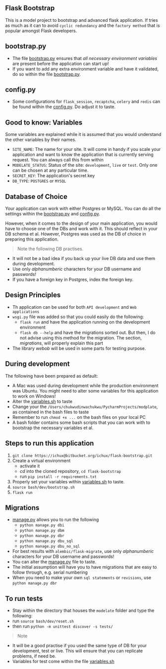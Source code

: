 ## Flask Bootstrap
This is a model project to bootstrap and advanced flask application. If tries as much as it can to avoid
`cyclic redundancy` and the `factory method` that is popular amongst Flask developers.

## bootstrap.py
* The file [bootstrap.py](modelate/bootstrap.py) ensures that *all necessary environment variables* are
present before the application can start up!
* If you want to add any extra environment variable and have it validated, do so within the file
[bootstrap.py](modelate/bootstrap.py).

## config.py
* Some configurations for `flask_session`, `recaptcha`, `celery` and `redis` can be found within the
[config.py](modelate/config.py). Do adjust it to taste.

## Good to know: Variables
Some variables are explained while it is assumed that you would understand the other variables by
their names.
* `SITE_NAME`: The name for your site. It will come in handy if you scale your application and want to know
the application that is currently serving request. You can always call this from within
* `MODELATE_STATUS`: Status of the site: `development`, `live` or `test`. Only one can be
chosen at any particular time.
* `SECRET_KEY`: The application's secret key
* `DB_TYPE`: `POSTGRES` or `MYSQL`

## Database of Choice
Your application can work with either Postgres or MySQL. You can do all the settings within the
[bootstrap.py](modelate/bootstrap.py) and [config.py](modelate/config.py).

However, when it comes to the design of your main application, you would have to choose one of the DBs and work
with it. This should reflect in your DB schema et al. However, Postgres was used as the DB of choice in preparing
this application.

> Note the following DB practises.
    
* It will not be a bad idea if you back up your live DB data and use them during development.
* Use only *alphanumberic* characters for your DB username and passwords!
* If you have a foreign key in Postgres, index the foreign key.

## Design Principles
* Th application can be used for both `API development` and `Web applications`
* `wsgi.py` file was added so that you could easily do the following:
    - `flask run` and have the application running on the development environment
    - `flask db --help` and have the migrations sorted out. But then, I do not advise using this method for
the migration.
The section, *migrations*, will properly explain this part
* The library *webob* will be used in some parts for testing purpose.

## During development
The following have been prepared as default:
* A Mac was used during development while the production environment was Ubuntu. You might need to alter some variables
for this application to work on Windows!
* Alter the [variables.sh](bash/dev/variables.sh) to taste
* Change your the `/Users/chukwudinwachukwu/PycharmProjects/modplate`, as contained in the bash files to taste
* Remember to run `chmod +x ...` on the bash files on your local PC
* A bash folder contains some bash scripts that you can work with to bootstrap the necessary variables et al.

## Steps to run this application
1. `git clone https://ichux@bitbucket.org/ichux/flask-bootstrap.git`
2. Create a virtual environment
    - activate it
    - *cd* into the cloned repository, `cd flask-bootstrap`
    - run ```pip install -r requirements.txt```
3. Properly set your variables within [variables.sh](bash/dev/variables.sh) to taste.
4. `source bash/dev/bootstrap.sh`
5. `flask run`

## Migrations
* [manage.py](./manage.py) allows you to run the following
    - ```python manage.py dbi```
    - ```python manage.py dbm```
    - ```python manage.py dbr```
    - ```python manage.py dbu_sql```
    - ```python manage.py dbu_no_sql```
* For best results with `alembic/flask-migrate`, use only *alphanumberic* characters for your DB username and passwords!
* You can alter the [manage.py](./manage.py) file to taste.
* The initial assumption will have you to have migrations that are easy to follow through, e.g. serial numbering
* When you need to make your own `sql statements` or `revisions`, use `python manage.py dbr`

## To run tests
* Stay within the directory that houses the `modelate` folder and type the following:
* run `source bash/dev/reset.sh`
* then run `python -m unittest discover -s tests/`

> Note
* It will be a good practise if you used the same type of DB for your development, test or live. This will ensure that
you can replicate problems, if need be.
* Variables for test come within the file [variables.sh](bash/test/variables.sh)